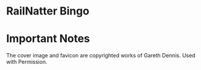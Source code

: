 # RailNatter Bingo

# Important Notes
The cover image and favicon are copyrighted works of Gareth Dennis. Used with Permission.
